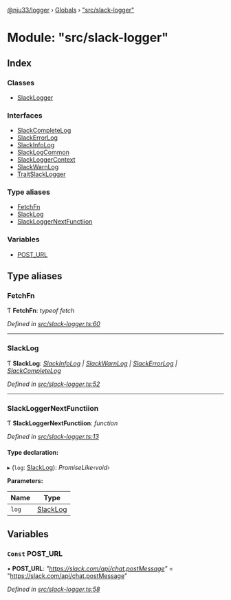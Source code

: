 [@nju33/logger](../README.md) › [Globals](../globals.md) › ["src/slack-logger"](_src_slack_logger_.md)

# Module: "src/slack-logger"

## Index

### Classes

* [SlackLogger](../classes/_src_slack_logger_.slacklogger.md)

### Interfaces

* [SlackCompleteLog](../interfaces/_src_slack_logger_.slackcompletelog.md)
* [SlackErrorLog](../interfaces/_src_slack_logger_.slackerrorlog.md)
* [SlackInfoLog](../interfaces/_src_slack_logger_.slackinfolog.md)
* [SlackLogCommon](../interfaces/_src_slack_logger_.slacklogcommon.md)
* [SlackLoggerContext](../interfaces/_src_slack_logger_.slackloggercontext.md)
* [SlackWarnLog](../interfaces/_src_slack_logger_.slackwarnlog.md)
* [TraitSlackLogger](../interfaces/_src_slack_logger_.traitslacklogger.md)

### Type aliases

* [FetchFn](_src_slack_logger_.md#fetchfn)
* [SlackLog](_src_slack_logger_.md#slacklog)
* [SlackLoggerNextFunctiion](_src_slack_logger_.md#slackloggernextfunctiion)

### Variables

* [POST_URL](_src_slack_logger_.md#const-post_url)

## Type aliases

###  FetchFn

Ƭ **FetchFn**: *typeof fetch*

*Defined in [src/slack-logger.ts:60](https://github.com/nju33/logger/blob/0e8d412/src/slack-logger.ts#L60)*

___

###  SlackLog

Ƭ **SlackLog**: *[SlackInfoLog](../interfaces/_src_slack_logger_.slackinfolog.md) | [SlackWarnLog](../interfaces/_src_slack_logger_.slackwarnlog.md) | [SlackErrorLog](../interfaces/_src_slack_logger_.slackerrorlog.md) | [SlackCompleteLog](../interfaces/_src_slack_logger_.slackcompletelog.md)*

*Defined in [src/slack-logger.ts:52](https://github.com/nju33/logger/blob/0e8d412/src/slack-logger.ts#L52)*

___

###  SlackLoggerNextFunctiion

Ƭ **SlackLoggerNextFunctiion**: *function*

*Defined in [src/slack-logger.ts:13](https://github.com/nju33/logger/blob/0e8d412/src/slack-logger.ts#L13)*

#### Type declaration:

▸ (`log`: [SlackLog](_src_slack_logger_.md#slacklog)): *PromiseLike‹void›*

**Parameters:**

Name | Type |
------ | ------ |
`log` | [SlackLog](_src_slack_logger_.md#slacklog) |

## Variables

### `Const` POST_URL

• **POST_URL**: *"https://slack.com/api/chat.postMessage"* = "https://slack.com/api/chat.postMessage"

*Defined in [src/slack-logger.ts:58](https://github.com/nju33/logger/blob/0e8d412/src/slack-logger.ts#L58)*
